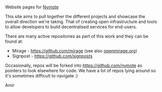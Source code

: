 Website pages for [Nymote](http://nymote.org)

This site aims to pull together the different projects and showcase the 
overall direction we're taking.  That of creating open infrastructure and 
tools to allow developers to build decentralised services for end-users.

There are many active repositories as part of this work and they can be 
found at:

* Mirage - https://github.com/mirage (see also [openmirage.org](http://openmirage.org))
* Signpost - https://github.com/signposts

Occasionally, repos will be forked into https://github.com/nymote as 
pointers to look elsewhere for code.  We have a lot of repos lying around so 
it's sometimes difficult to navigate :)

Amir